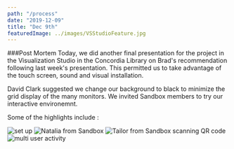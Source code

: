 ```yaml
---
path: "/process"
date: "2019-12-09"
title: "Dec 9th"
featuredImage: ../images/VSStudioFeature.jpg
---
```


###Post Mortem
Today, we did another final presentation for the project in the Visualization Studio in the Concordia Library on Brad's recommendation following last week's presentation. This permitted us to take advantage of the touch screen, sound and visual installation.

David Clark suggested we change our background to black to minimize the grid display of the many monitors.  We invited Sandbox members to try our interactive environemnt.

Some of the highlights include :

<img src="/VSSETUP.jpg" alt="set up">

<img src="/nat.png" alt="Natalia from Sandbox">

<img src="/tailor.png" alt="Tailor from Sandbox scanning QR code">

<img src="/allthree.png" alt="multi user activity">

